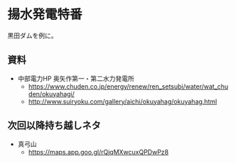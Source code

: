 # 揚水発電特番

黒田ダムを例に。

## 資料

- 中部電力HP 奥矢作第一・第二水力発電所
  - <https://www.chuden.co.jp/energy/renew/ren_setsubi/water/wat_chuden/okuyahagi/>
  - <http://www.suiryoku.com/gallery/aichi/okuyahag/okuyahag.html>

## 次回以降持ち越しネタ

- 真弓山
  - <https://maps.app.goo.gl/rQjqMXwcuxQPDwPz8>
